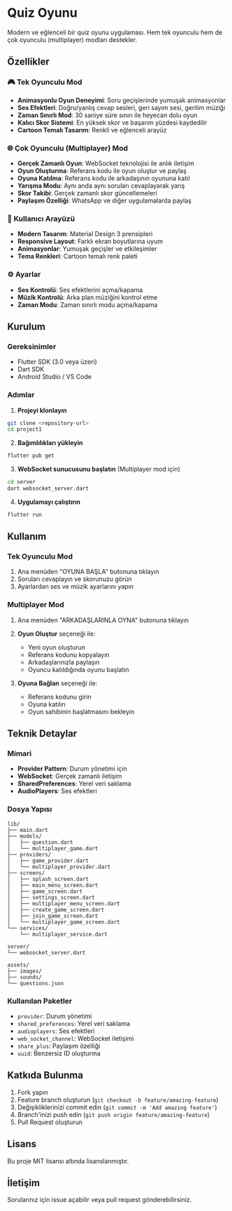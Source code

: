 # Quiz Oyunu

Modern ve eğlenceli bir quiz oyunu uygulaması. Hem tek oyunculu hem de çok oyunculu (multiplayer) modları destekler.

## Özellikler

### 🎮 Tek Oyunculu Mod
- **Animasyonlu Oyun Deneyimi**: Soru geçişlerinde yumuşak animasyonlar
- **Ses Efektleri**: Doğru/yanlış cevap sesleri, geri sayım sesi, gerilim müziği
- **Zaman Sınırlı Mod**: 30 saniye süre sınırı ile heyecan dolu oyun
- **Kalıcı Skor Sistemi**: En yüksek skor ve başarım yüzdesi kaydedilir
- **Cartoon Temalı Tasarım**: Renkli ve eğlenceli arayüz

### 🌐 Çok Oyunculu (Multiplayer) Mod
- **Gerçek Zamanlı Oyun**: WebSocket teknolojisi ile anlık iletişim
- **Oyun Oluşturma**: Referans kodu ile oyun oluştur ve paylaş
- **Oyuna Katılma**: Referans kodu ile arkadaşının oyununa katıl
- **Yarışma Modu**: Aynı anda aynı soruları cevaplayarak yarış
- **Skor Takibi**: Gerçek zamanlı skor güncellemeleri
- **Paylaşım Özelliği**: WhatsApp ve diğer uygulamalarda paylaş

### 🎨 Kullanıcı Arayüzü
- **Modern Tasarım**: Material Design 3 prensipleri
- **Responsive Layout**: Farklı ekran boyutlarına uyum
- **Animasyonlar**: Yumuşak geçişler ve etkileşimler
- **Tema Renkleri**: Cartoon temalı renk paleti

### ⚙️ Ayarlar
- **Ses Kontrolü**: Ses efektlerini açma/kapama
- **Müzik Kontrolü**: Arka plan müziğini kontrol etme
- **Zaman Modu**: Zaman sınırlı modu açma/kapama

## Kurulum

### Gereksinimler
- Flutter SDK (3.0 veya üzeri)
- Dart SDK
- Android Studio / VS Code

### Adımlar

1. **Projeyi klonlayın**
```bash
git clone <repository-url>
cd project1
```

2. **Bağımlılıkları yükleyin**
```bash
flutter pub get
```

3. **WebSocket sunucusunu başlatın** (Multiplayer mod için)
```bash
cd server
dart websocket_server.dart
```

4. **Uygulamayı çalıştırın**
```bash
flutter run
```

## Kullanım

### Tek Oyunculu Mod
1. Ana menüden "OYUNA BAŞLA" butonuna tıklayın
2. Soruları cevaplayın ve skorunuzu görün
3. Ayarlardan ses ve müzik ayarlarını yapın

### Multiplayer Mod
1. Ana menüden "ARKADAŞLARINLA OYNA" butonuna tıklayın
2. **Oyun Oluştur** seçeneği ile:
   - Yeni oyun oluşturun
   - Referans kodunu kopyalayın
   - Arkadaşlarınızla paylaşın
   - Oyuncu katıldığında oyunu başlatın

3. **Oyuna Bağlan** seçeneği ile:
   - Referans kodunu girin
   - Oyuna katılın
   - Oyun sahibinin başlatmasını bekleyin

## Teknik Detaylar

### Mimari
- **Provider Pattern**: Durum yönetimi için
- **WebSocket**: Gerçek zamanlı iletişim
- **SharedPreferences**: Yerel veri saklama
- **AudioPlayers**: Ses efektleri

### Dosya Yapısı
```
lib/
├── main.dart
├── models/
│   ├── question.dart
│   └── multiplayer_game.dart
├── providers/
│   ├── game_provider.dart
│   └── multiplayer_provider.dart
├── screens/
│   ├── splash_screen.dart
│   ├── main_menu_screen.dart
│   ├── game_screen.dart
│   ├── settings_screen.dart
│   ├── multiplayer_menu_screen.dart
│   ├── create_game_screen.dart
│   ├── join_game_screen.dart
│   └── multiplayer_game_screen.dart
└── services/
    └── multiplayer_service.dart

server/
└── websocket_server.dart

assets/
├── images/
├── sounds/
└── questions.json
```

### Kullanılan Paketler
- `provider`: Durum yönetimi
- `shared_preferences`: Yerel veri saklama
- `audioplayers`: Ses efektleri
- `web_socket_channel`: WebSocket iletişimi
- `share_plus`: Paylaşım özelliği
- `uuid`: Benzersiz ID oluşturma

## Katkıda Bulunma

1. Fork yapın
2. Feature branch oluşturun (`git checkout -b feature/amazing-feature`)
3. Değişikliklerinizi commit edin (`git commit -m 'Add amazing feature'`)
4. Branch'inizi push edin (`git push origin feature/amazing-feature`)
5. Pull Request oluşturun

## Lisans

Bu proje MIT lisansı altında lisanslanmıştır.

## İletişim

Sorularınız için issue açabilir veya pull request gönderebilirsiniz.
